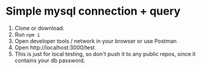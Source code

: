 # Simple mysql connection + query
1. Clone or download.
1. Run `npm i`
1. Open developer tools / network in your browser or use Postman
1. Open http://localhost:3000/test
1. This is just for local testing, so don't push it to any public repos, since it contains your db password.
